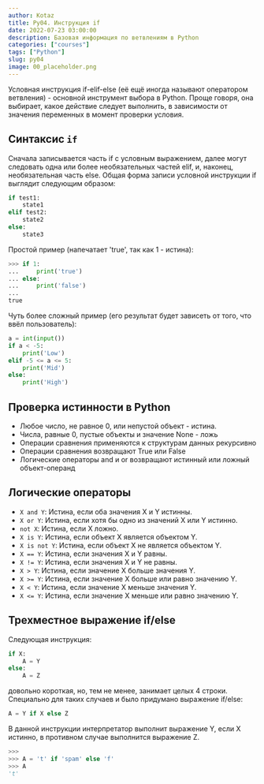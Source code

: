 ```yaml
---
author: Kotaz
title: Py04. Инструкция if
date: 2022-07-23 03:00:00
description: Базовая информация по ветвлениям в Python
categories: ["courses"]
tags: ["Python"]
slug: py04
image: 00_placeholder.png
---
```



Условная инструкция if-elif-else (её ещё иногда называют оператором ветвления) - основной инструмент выбора в Python. Проще говоря, она выбирает, какое действие следует выполнить, в зависимости от значения переменных в момент проверки условия.

## Синтаксис `if`

Сначала записывается часть if с условным выражением, далее могут следовать одна или более необязательных частей elif, и, наконец, необязательная часть else. Общая форма записи условной инструкции if выглядит следующим образом:

```py
if test1:
    state1
elif test2:
    state2
else:
    state3
```

Простой пример (напечатает 'true', так как 1 - истина):

```py
>>> if 1:
...     print('true')
... else:
...     print('false')
...
true
```

Чуть более сложный пример (его результат будет зависеть от того, что ввёл пользователь):

```py
a = int(input())
if a < -5:
    print('Low')
elif -5 <= a <= 5:
    print('Mid')
else:
    print('High')
```

## Проверка истинности в Python

- Любое число, не равное 0, или непустой объект - истина.
- Числа, равные 0, пустые объекты и значение None - ложь
- Операции сравнения применяются к структурам данных рекурсивно
- Операции сравнения возвращают True или False
- Логические операторы and и or возвращают истинный или ложный объект-операнд

## Логические операторы

- `X and Y`: Истина, если оба значения X и Y истинны.
- `X or Y`: Истина, если хотя бы одно из значений X или Y истинно.
- `not X`: Истина, если X ложно.
- `X is Y`: Истина, если объект X является объектом Y.
- `X is not Y`: Истина, если объект X не является объектом Y.
- `X == Y`: Истина, если значения X и Y равны.
- `X != Y`: Истина, если значения X и Y не равны.
- `X > Y`: Истина, если значение X больше значения Y.
- `X >= Y`: Истина, если значение X больше или равно значению Y.
- `X < Y`: Истина, если значение X меньше значения Y.
- `X <= Y`: Истина, если значение X меньше или равно значению Y.

## Трехместное выражение if/else

Следующая инструкция:

```py
if X:
    A = Y
else:
    A = Z
```

довольно короткая, но, тем не менее, занимает целых 4 строки. Специально для таких случаев и было придумано выражение if/else:

```py
A = Y if X else Z
```

В данной инструкции интерпретатор выполнит выражение Y, если X истинно, в противном случае выполнится выражение Z.

```py
>>>
>>> A = 't' if 'spam' else 'f'
>>> A
't'
```
